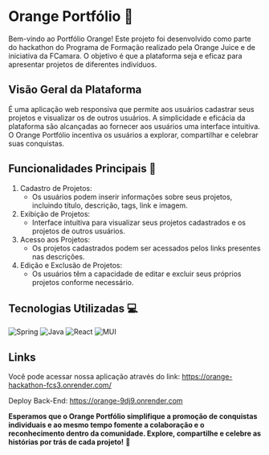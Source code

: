 # Orange Portfólio 🍊
Bem-vindo ao Portfólio Orange! Este projeto foi desenvolvido como parte do hackathon do Programa de Formação realizado pela Orange Juice e de iniciativa da FCamara. O objetivo é que a plataforma seja e eficaz para apresentar projetos de diferentes indivíduos.

## Visão Geral da Plataforma 
É uma aplicação web responsiva que permite aos usuários cadastrar seus projetos e visualizar os de outros usuários. A simplicidade e eficácia da plataforma são alcançadas ao fornecer aos usuários uma interface intuitiva. O Orange Portfólio incentiva os usuários a explorar, compartilhar e celebrar suas conquistas.

## Funcionalidades Principais 🚀

1. Cadastro de Projetos:
   - Os usuários podem inserir informações sobre seus projetos, incluindo título, descrição, tags, link e imagem.
2. Exibição de Projetos:
   - Interface intuitiva para visualizar seus projetos cadastrados e os projetos de outros usuários.
3. Acesso aos Projetos:
   - Os projetos cadastrados podem ser acessados pelos links presentes nas descrições.
4. Edição e Exclusão de Projetos:
   - Os usuários têm a capacidade de editar e excluir seus próprios projetos conforme necessário.

## Tecnologias Utilizadas 💻
![Spring](https://img.shields.io/badge/spring-%236DB33F.svg?style=for-the-badge&logo=spring&logoColor=white)
![Java](https://img.shields.io/badge/java-%23ED8B00.svg?style=for-the-badge&logo=openjdk&logoColor=white)
![React](https://img.shields.io/badge/react-%2320232a.svg?style=for-the-badge&logo=react&logoColor=%2361DAFB)
![MUI](https://img.shields.io/badge/MUI-%230081CB.svg?style=for-the-badge&logo=mui&logoColor=white)


## Links 

Você pode acessar nossa aplicação através do link: https://orange-hackathon-fcs3.onrender.com/

Deploy Back-End: https://orange-9dj9.onrender.com

**Esperamos que o Orange Portfólio simplifique a promoção de conquistas individuais e ao mesmo tempo fomente a colaboração e o reconhecimento dentro da comunidade. Explore, compartilhe e celebre as histórias por trás de cada projeto!** 🌟

